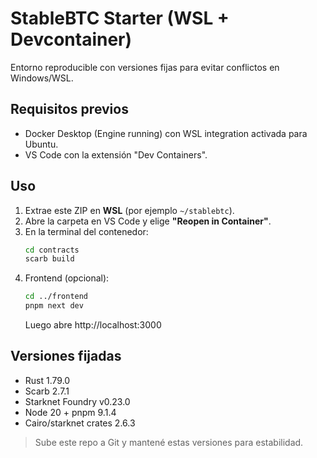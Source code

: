 # StableBTC Starter (WSL + Devcontainer)

Entorno reproducible con versiones fijas para evitar conflictos en Windows/WSL.

## Requisitos previos
- Docker Desktop (Engine running) con WSL integration activada para Ubuntu.
- VS Code con la extensión "Dev Containers".

## Uso
1. Extrae este ZIP en **WSL** (por ejemplo `~/stablebtc`).
2. Abre la carpeta en VS Code y elige **"Reopen in Container"**.
3. En la terminal del contenedor:
   ```bash
   cd contracts
   scarb build
   ```
4. Frontend (opcional):
   ```bash
   cd ../frontend
   pnpm next dev
   ```
   Luego abre http://localhost:3000

## Versiones fijadas
- Rust 1.79.0
- Scarb 2.7.1
- Starknet Foundry v0.23.0
- Node 20 + pnpm 9.1.4
- Cairo/starknet crates 2.6.3

> Sube este repo a Git y mantené estas versiones para estabilidad.
